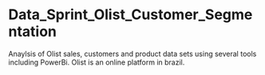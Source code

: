 # Data_Sprint_Olist_Customer_Segmentation
Anaylsis of Olist sales, customers and product data sets using several tools including PowerBi. Olist is an online platform in brazil.

